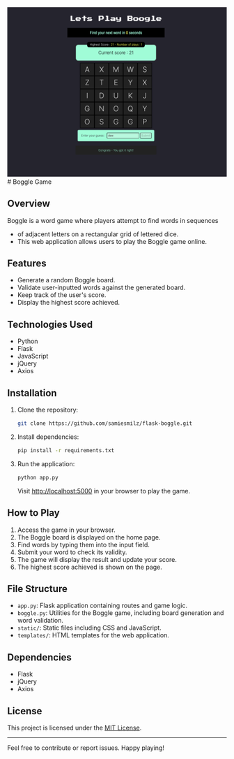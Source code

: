 <img width="1672" alt="Boggle Game Preview" src="/preview.png">
# Boggle Game

## Overview

Boggle is a word game where players attempt to find words in sequences

- of adjacent letters on a rectangular grid of lettered dice.
- This web application allows users to play the Boggle game online.

## Features

- Generate a random Boggle board.
- Validate user-inputted words against the generated board.
- Keep track of the user's score.
- Display the highest score achieved.

## Technologies Used

- Python
- Flask
- JavaScript
- jQuery
- Axios

## Installation

1. Clone the repository:

   ```bash
   git clone https://github.com/samiesmilz/flask-boggle.git
   ```

2. Install dependencies:

   ```bash
   pip install -r requirements.txt
   ```

3. Run the application:

   ```bash
   python app.py
   ```

   Visit [http://localhost:5000](http://localhost:5000) in your browser to play the game.

## How to Play

1. Access the game in your browser.
2. The Boggle board is displayed on the home page.
3. Find words by typing them into the input field.
4. Submit your word to check its validity.
5. The game will display the result and update your score.
6. The highest score achieved is shown on the page.

## File Structure

- `app.py`: Flask application containing routes and game logic.
- `boggle.py`: Utilities for the Boggle game, including board generation and word validation.
- `static/`: Static files including CSS and JavaScript.
- `templates/`: HTML templates for the web application.

## Dependencies

- Flask
- jQuery
- Axios

## License

This project is licensed under the [MIT License](LICENSE).

---

Feel free to contribute or report issues.
Happy playing!
